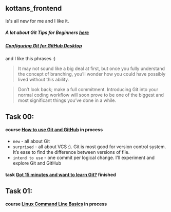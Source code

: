 ## kottans_frontend
Is's all new for me and I like it.

##### A lot about **Git Tips for Beginners [here](https://www.webpagefx.com/blog/web-design/git-tips/)**
##### [Configuring Git for GitHub Desktop](https://help.github.com/desktop/guides/getting-started-with-github-desktop/)

and I like this phrases :)
> It may not sound like a big deal at first, but once you fully understand the concept of branching, you’ll wonder how you could have possibly lived without this ability.

> Don’t look back; make a full commitment. Introducing Git into your normal coding workflow will soon prove to be one of the biggest and most significant things you’ve done in a while.
## Task 00:
#### course [How to use Git and GitHub](https://github.com/KonstantynNazarenko/kottans_frontend/blob/master/task00.PNG) in process
* `new` - all about Git
* `surprised` - all about VCS :). Git is most good for version control system. It’s ease to find the difference between versions of file. 
* `intend to use` -  one commit per logical change.  I'll experiment and explore Git and GitHub
#### task [Got 15 minutes and want to learn Git?](https://github.com/KonstantynNazarenko/kottans_frontend/blob/master/task00a.PNG) finished
## Task 01:
#### course [Linux Command Line Basics](https://github.com/KonstantynNazarenko/kottans_frontend/blob/master/task01.PNG) in process

